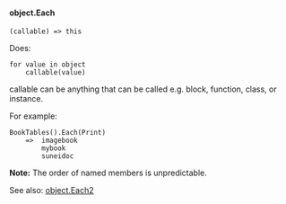 #### object.Each

``` suneido
(callable) => this
```

Does:

``` suneido
for value in object
    callable(value)
```

callable can be anything that can be called e.g. block, function, class, or instance.

For example:

``` suneido
BookTables().Each(Print)
    =>  imagebook
        mybook
        suneidoc
```

**Note:** The order of named members is unpredictable.

See also: [object.Each2](<object.Each2.md>)